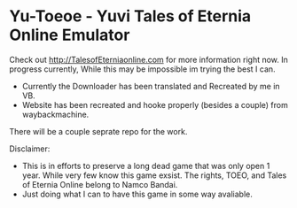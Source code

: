 # Yu-Toeoe - Yuvi Tales of Eternia Online Emulator

Check out http://TalesofEterniaonline.com for more information right now.
In progress currently, While this may be impossible im trying the best I can. 
 - Currently the Downloader has been translated and Recreated by me in VB.
 - Website has been recreated and hooke properly (besides a couple) from waybackmachine.

There will be a couple seprate repo for the work.

Disclaimer:
 - This is in efforts to preserve a long dead game that was only open 1 year. While very few know this game exsist. The rights, TOEO, and Tales of Eternia Online belong to Namco Bandai. 
- Just doing what I can to have this game in some way avaliable. 
